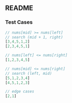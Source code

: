 ## README

### Test Cases

<!-- prettier-ignore -->
```js
// nums[mid] >= nums[left]
// search (mid + 1, right)
[3,4,5,1,2]
[2,3,4,5,1]

// nums[left] <= nums[right]
[1,2,3,4,5]

// nums[mid] <= nums[right]
// search (left, mid)
[5,1,2,3,4]
[4,5,1,2,3]

// edge cases
[2,1]
```
